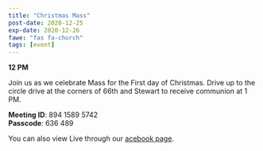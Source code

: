 ```yaml
---
title: "Christmas Mass"
post-date: 2020-12-25
exp-date: 2020-12-26
fawe: "fas fa-church"
tags: [event]
---
```

**12 PM**

Join us as we celebrate Mass for the First day of Christmas. Drive up to the circle drive at the corners of 66th and Stewart to receive communion at 1 PM.

<p class="text-danger"><b>Meeting ID</b>: 894 1589 5742
<br>
<b>Passcode</b>: 636 489
</p>

You can also view Live through our <a href="https://www.facebook.com/SBAParish" target="_blank"><span class="fab fa-facebook fa-2x wow flash" data-wow-delay="5s"></span>acebook page</a>.